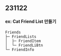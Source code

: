 ## 231122

#### ex: Cat Friend List 만들기

```
Friends
├─ FriendLists
│  ├─ FriendItem
│  └─ FriendLiBtn
└─ FriendInfo
```